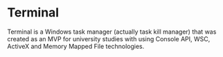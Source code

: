 # Terminal

Terminal is a Windows task manager (actually task kill manager) that was created as an MVP for university 
studies with using Console API, WSC, ActiveX and Memory Mapped File technologies. 
